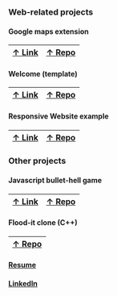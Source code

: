 
### [](#header-3) Web-related projects

#### [](#header-4) Google maps extension 
|[&uarr; Link](https://azwift.github.io/googleMapsExtension)|[&uarr; Repo](https://github.com/azwift/googleMapsExtension)|
|:------------|:------------|

#### [](#header-4) Welcome (template)
| [&uarr; Link](https://azwift.github.io/welcomeflex)| [&uarr; Repo](https://github.com/azwift/welcomeflex)|
|:---------------------------------------------------|:----------------------------------------------------|

#### [](#header-4) Responsive Website example
| [&uarr; Link](https://azwift.github.io/AliRevTestCrowdl)|[&uarr; Repo](https://github.com/azwift/AliRevTestCrowdl)|
|:--------------------------------------------------------|:--------------------------------------------------------|


### [](#header-3) Other projects

#### [](#header-4) Javascript bullet-hell game
| [&uarr; Link](https://www.kongregate.com/games/CrazyDiamondu/bonus-level)| [&uarr; Repo](https://github.com/azwift/BonusLevel)|
|:-------------------------------------------------------------------------|:---------------------------------------------------|

#### [](#header-4) Flood-it clone (C++)
| [&uarr; Repo](https://git.uwaterloo.ca/azouheir/projects-Ali/tree/master)|
|:-------------------------------------------------------------------------|

#### [](#header-4) [Resume](https://www.dropbox.com/s/ereq6lmt8vnjps4/Ali%20Bitar%20Resume%20a.pdf?dl=0)

#### [](#header-4) [LinkedIn](https://www.linkedin.com/in/ali-bitar-a30790154/)


